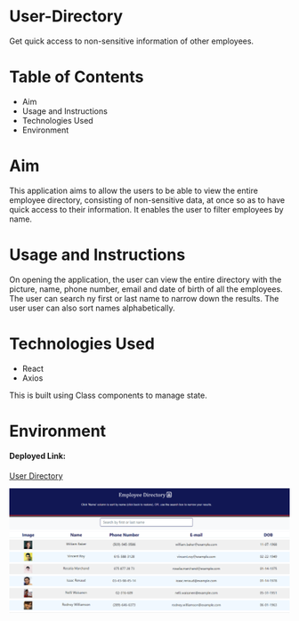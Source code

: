 # User-Directory
Get quick access to non-sensitive information of other employees.

# Table of Contents

- Aim
- Usage and Instructions
- Technologies Used
- Environment

# Aim
This application aims to allow the users to be able to view the entire employee directory, consisting of non-sensitive data, at once so as to have quick access to their information. It enables the user to filter employees by name.

# Usage and Instructions
On opening the application, the user can view the entire directory with the picture, name, phone number, email and date of birth of all the employees. The user can search ny first or last name to narrow down the results. The user user can also sort names alphabetically. 

# Technologies Used
- React
- Axios

This is built using Class components to manage state.

# Environment
#### Deployed Link:

[User Directory](https://kulkdeepika.github.io/userdirectory/)

![App ScreenShot](./ScreenShot.png)
